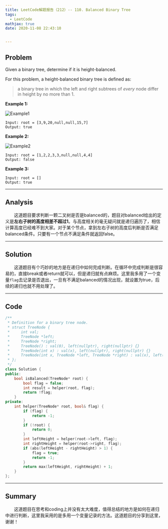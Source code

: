 ```yaml
---
title: LeetCode解题报告（212）-- 110. Balanced Binary Tree
tags:
  - LeetCode
mathjax: true
date: 2020-11-08 22:43:10


---
```


## Problem

Given a binary tree, determine if it is height-balanced.

For this problem, a height-balanced binary tree is defined as:

> a binary tree in which the left and right subtrees of *every* node differ in height by no more than 1.

<!-- more -->

**Example 1:**

![Example1](https://assets.leetcode.com/uploads/2020/10/06/balance_1.jpg)

```
Input: root = [3,9,20,null,null,15,7]
Output: true
```

**Example 2:**

![Example2](https://assets.leetcode.com/uploads/2020/10/06/balance_2.jpg)

```
Input: root = [1,2,2,3,3,null,null,4,4]
Output: false
```

**Example 3:**

```
Input: root = []
Output: true
```

------

## Analysis

&emsp;&emsp;这道题目要求判断一颗二叉树是否是balanced的，题目对balanced给出的定义是**左右子树的高度相差不超过1**。与高度相关的毫无疑问就是递归遍历了，相信计算高度已经难不到大家。对于某个节点，拿到左右子树的高度后判断是否满足balanced条件。只要有一个节点不满足条件就返回false。

------

## Solution

&emsp;&emsp;这道题目有个巧妙的地方是在递归中如何完成判断。在循环中完成判断是很容易的，直接break或者return就可以，但是递归就有点麻烦。这里我多用了一个变量`flag`去记录是否退出，一旦有不满足balanced的情况出现，就设置为true，后续的递归也就不用处理了。

------

## Code

```c++
/**
 * Definition for a binary tree node.
 * struct TreeNode {
 *     int val;
 *     TreeNode *left;
 *     TreeNode *right;
 *     TreeNode() : val(0), left(nullptr), right(nullptr) {}
 *     TreeNode(int x) : val(x), left(nullptr), right(nullptr) {}
 *     TreeNode(int x, TreeNode *left, TreeNode *right) : val(x), left(left), right(right) {}
 * };
 */
class Solution {
public:
    bool isBalanced(TreeNode* root) {
        bool flag = false;
        int result = helper(root, flag);
        return !flag;
    }
private:
    int helper(TreeNode* root, bool& flag) {
        if (flag) {
            return -1;
        }
        if (!root) {
            return 0;
        }
        int leftHeight = helper(root->left, flag);
        int rightHeight = helper(root->right, flag);
        if (abs(leftHeight - rightHeight) > 1) {
            flag = true;
            return -1;
        }
        return max(leftHeight, rightHeight) + 1;
    }
};
```

------

## Summary

&emsp;&emsp;这道题目在思考和coding上并没有太大难度，值得总结的地方是如何在递归中进行判断，这里我采用的是多用一个变量记录的方法。这道题目的分享到这里，谢谢！
